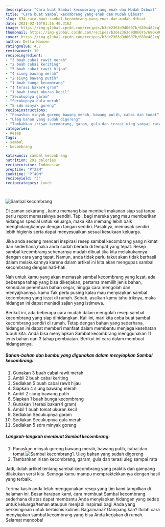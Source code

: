 ```yaml
---
description: "Cara buat Sambal kecombrang yang enak dan Mudah Dibuat"
title: "Cara buat Sambal kecombrang yang enak dan Mudah Dibuat"
slug: 634-cara-buat-sambal-kecombrang-yang-enak-dan-mudah-dibuat
date: 2021-02-16T01:56:49.316Z
image: https://img-global.cpcdn.com/recipes/b3de2363d9d0607b/680x482cq70/sambal-kecombrang-foto-resep-utama.jpg
thumbnail: https://img-global.cpcdn.com/recipes/b3de2363d9d0607b/680x482cq70/sambal-kecombrang-foto-resep-utama.jpg
cover: https://img-global.cpcdn.com/recipes/b3de2363d9d0607b/680x482cq70/sambal-kecombrang-foto-resep-utama.jpg
author: Della Hansen
ratingvalue: 4.7
reviewcount: 10
recipeingredient:
- "3 buah cabai rawit merah"
- "2 buah cabai keriting"
- "5 buah cabai rawit hijau"
- "4 siung bawang merah"
- "2 siung bawang putih"
- "1 buah bunga kecombrang"
- "1 terasi bakar4 gram"
- "1 buah tomat ukuran kecil"
- "Secukupnya garam"
- "Secukupnya gula merah"
- "5 sdm minyak goreng"
recipeinstructions:
- "Panaskan minyak goreng bawang merah, bawang putih, cabai dan tomat"
- "Uleg bahan yang sudah digoreng"
- "Tambahkan irisan kecombrang, garam, gula dan terasi uleg sampai rata"
categories:
- Resep
tags:
- sambal
- kecombrang

katakunci: sambal kecombrang 
nutrition: 291 calories
recipecuisine: Indonesian
preptime: "PT22M"
cooktime: "PT40M"
recipeyield: "3"
recipecategory: Lunch

---
```



![Sambal kecombrang](https://img-global.cpcdn.com/recipes/b3de2363d9d0607b/680x482cq70/sambal-kecombrang-foto-resep-utama.jpg)

Di zaman  sekarang , kamu memang bisa membeli makanan siap saji tanpa perlu repot memasaknya sendiri. Tapi, bagi mereka yang mau memberikan hidangan special untuk keluarga, maka kita memang lebih baik menghidangkannya dengan tangan sendiri. Pasalnya, memasak sendiri lebih higienis serta dapat menyesuaikan sesuai kesukaan keluarga.

Jika anda sedang mencari inspirasi resep sambal kecombrang yang nikmat dan sederhana,maka anda sudah berada di tempat yang tepat. Resep sambal kecombrang  sebenarnya mudah dibuat jika kita melakukannya dengan cara yang tepat. Namun, anda tidak perlu takut akan tidak berhasil dalam melakukannya 
karena dalam artikel ini kita akan mengupas sambal kecombrang dengan hati-hati.  



Nah untuk kamu yang akan memasak sambal kecombrang yang lezat, ada beberapa tahap yang bisa dikerjakan, pertama memilih jenis bahan, kemudian penentuan bahan segar, hingga cara mengolah dan menyajikannya. kamu Tak perlu pusing kalau mau menyiapkan sambal kecombrang yang lezat di rumah. Sebab, asalkan kamu  tahu triknya, maka hidangan ini dapat menjadi sajian yang istimewa.

Berikut ini, ada beberapa cara mudah dalam mengolah resep sambal kecombrang yang siap dihidangkan. Kali ini, mari kita coba buat sambal kecombrang sendiri di rumah. Tetap dengan bahan yang sederhana, hidangan ini dapat memberi manfaat dalam membantu menjaga kesehatan tubuh kita. Anda bisa menyiapkan Sambal kecombrang menggunakan 11 jenis bahan dan 3 tahap pembuatan. Berikut ini cara dalam membuat hidangannya.

<!--inarticleads1-->

##### Bahan-bahan dan bumbu yang digunakan dalam menyiapkan Sambal kecombrang:

1. Gunakan 3 buah cabai rawit merah
1. Ambil 2 buah cabai keriting
1. Sediakan 5 buah cabai rawit hijau
1. Siapkan 4 siung bawang merah
1. Ambil 2 siung bawang putih
1. Siapkan 1 buah bunga kecombrang
1. Gunakan 1 terasi bakar(4 gram)
1. Ambil 1 buah tomat ukuran kecil
1. Sediakan Secukupnya garam
1. Sediakan Secukupnya gula merah
1. Sediakan 5 sdm minyak goreng




<!--inarticleads2-->

##### Langkah-langkah membuat Sambal kecombrang:

1. Panaskan minyak goreng bawang merah, bawang putih, cabai dan tomat
<img src="https://img-global.cpcdn.com/steps/643f544456c5a72d/160x128cq70/sambal-kecombrang-langkah-memasak-1-foto.jpg" alt="Sambal kecombrang">1. Uleg bahan yang sudah digoreng
1. Tambahkan irisan kecombrang, garam, gula dan terasi uleg sampai rata




Jadi, itulah artikel tentang  sambal kecombrang  yang praktis dan gampang dilakukan versi kita. Semoga kamu mampu mempraktekkannya dengan hasil yang terbaik. 

Terima kasih anda telah menggunakan resep yang tim kami tampilkan di halaman ini. Besar harapan kami, cara membuat  Sambal kecombrang sederhana di atas dapat membantu Anda menyiapkan hidangan yang sedap untuk keluarga/teman ataupun menjadi inspirasi bagi Anda yang berkeinginan untuk berbisnis kuliner. Bagaimana? Gampang kan? Itulah cara menyiapkan sambal kecombrang yang bisa Anda kerjakan di rumah. Selamat mencoba!

